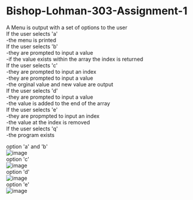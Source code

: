 # Bishop-Lohman-303-Assignment-1
A Menu is output with a set of options to the user<br />
  If the user selects 'a'<br />
    -the menu is printed<br />
  If the user selects 'b' <br />
    -they are prompted to input a value<br />
    -if the value exists within the array the index is returned<br />
  If the user selects 'c'<br />
    -they are prompted to input an index<br />
    -they are prompted to input a value<br />
    -the orginal value and new value are output<br />
  If the user selects 'd'<br />
    -they are prompted to input a value<br />
    -the value is added to the end of the array<br />
  If the user selects 'e'<br />
    -they are propmpted to input an index<br />
    -the value at the index is removed<br />
  If the user selects 'q'<br />
    -the program exists<br />
 
option 'a' and 'b'<br />
![image](https://user-images.githubusercontent.com/90850429/192043780-8a474b7e-6f46-41a6-9e13-f306661ad891.png)<br />
option 'c'<br />
![image](https://user-images.githubusercontent.com/90850429/192043965-8a8445c7-44b3-4124-8a00-78180299e2ff.png)<br />
option 'd'<br />
![image](https://user-images.githubusercontent.com/90850429/192044143-41c26fef-613d-422f-bb07-907510c95512.png)<br />
option 'e'<br />
![image](https://user-images.githubusercontent.com/90850429/192058946-5ba4138c-621a-4bf0-9396-972f7507613d.png)<br />

